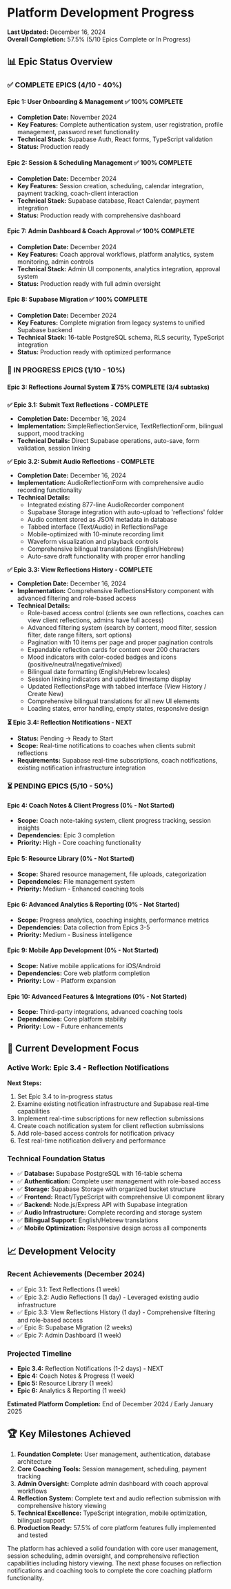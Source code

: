 # Platform Development Progress

**Last Updated:** December 16, 2024  
**Overall Completion:** 57.5% (5/10 Epics Complete or In Progress)

## 📊 Epic Status Overview

### ✅ COMPLETE EPICS (4/10 - 40%)

#### Epic 1: User Onboarding & Management ✅ 100% COMPLETE
- **Completion Date:** November 2024
- **Key Features:** Complete authentication system, user registration, profile management, password reset functionality
- **Technical Stack:** Supabase Auth, React forms, TypeScript validation
- **Status:** Production ready

#### Epic 2: Session & Scheduling Management ✅ 100% COMPLETE  
- **Completion Date:** December 2024
- **Key Features:** Session creation, scheduling, calendar integration, payment tracking, coach-client interaction
- **Technical Stack:** Supabase database, React Calendar, payment integration
- **Status:** Production ready with comprehensive dashboard

#### Epic 7: Admin Dashboard & Coach Approval ✅ 100% COMPLETE
- **Completion Date:** December 2024  
- **Key Features:** Coach approval workflows, platform analytics, system monitoring, admin controls
- **Technical Stack:** Admin UI components, analytics integration, approval system
- **Status:** Production ready with full admin oversight

#### Epic 8: Supabase Migration ✅ 100% COMPLETE
- **Completion Date:** December 2024
- **Key Features:** Complete migration from legacy systems to unified Supabase backend
- **Technical Stack:** 16-table PostgreSQL schema, RLS security, TypeScript integration
- **Status:** Production ready with optimized performance

### 🔄 IN PROGRESS EPICS (1/10 - 10%)

#### Epic 3: Reflections Journal System ⏳ 75% COMPLETE (3/4 subtasks)

**✅ Epic 3.1: Submit Text Reflections - COMPLETE**
- **Completion Date:** December 16, 2024
- **Implementation:** SimpleReflectionService, TextReflectionForm, bilingual support, mood tracking
- **Technical Details:** Direct Supabase operations, auto-save, form validation, session linking

**✅ Epic 3.2: Submit Audio Reflections - COMPLETE** 
- **Completion Date:** December 16, 2024
- **Implementation:** AudioReflectionForm with comprehensive audio recording functionality
- **Technical Details:** 
  - Integrated existing 877-line AudioRecorder component
  - Supabase Storage integration with auto-upload to 'reflections' folder
  - Audio content stored as JSON metadata in database
  - Tabbed interface (Text/Audio) in ReflectionsPage
  - Mobile-optimized with 10-minute recording limit
  - Waveform visualization and playback controls
  - Comprehensive bilingual translations (English/Hebrew)
  - Auto-save draft functionality with proper error handling

**✅ Epic 3.3: View Reflections History - COMPLETE**
- **Completion Date:** December 16, 2024
- **Implementation:** Comprehensive ReflectionsHistory component with advanced filtering and role-based access
- **Technical Details:**
  - Role-based access control (clients see own reflections, coaches can view client reflections, admins have full access)
  - Advanced filtering system (search by content, mood filter, session filter, date range filters, sort options)
  - Pagination with 10 items per page and proper pagination controls
  - Expandable reflection cards for content over 200 characters
  - Mood indicators with color-coded badges and icons (positive/neutral/negative/mixed)  
  - Bilingual date formatting (English/Hebrew locales)
  - Session linking indicators and updated timestamp display
  - Updated ReflectionsPage with tabbed interface (View History / Create New)
  - Comprehensive bilingual translations for all new UI elements
  - Loading states, error handling, empty states, responsive design

**⏳ Epic 3.4: Reflection Notifications - NEXT**
- **Status:** Pending → Ready to Start
- **Scope:** Real-time notifications to coaches when clients submit reflections
- **Requirements:** Supabase real-time subscriptions, coach notifications, existing notification infrastructure integration

### ⏳ PENDING EPICS (5/10 - 50%)

#### Epic 4: Coach Notes & Client Progress (0% - Not Started)
- **Scope:** Coach note-taking system, client progress tracking, session insights
- **Dependencies:** Epic 3 completion
- **Priority:** High - Core coaching functionality

#### Epic 5: Resource Library (0% - Not Started)
- **Scope:** Shared resource management, file uploads, categorization
- **Dependencies:** File management system
- **Priority:** Medium - Enhanced coaching tools

#### Epic 6: Advanced Analytics & Reporting (0% - Not Started)  
- **Scope:** Progress analytics, coaching insights, performance metrics
- **Dependencies:** Data collection from Epics 3-5
- **Priority:** Medium - Business intelligence

#### Epic 9: Mobile App Development (0% - Not Started)
- **Scope:** Native mobile applications for iOS/Android
- **Dependencies:** Core web platform completion
- **Priority:** Low - Platform expansion

#### Epic 10: Advanced Features & Integrations (0% - Not Started)
- **Scope:** Third-party integrations, advanced coaching tools
- **Dependencies:** Core platform stability
- **Priority:** Low - Future enhancements

## 🎯 Current Development Focus

### **Active Work: Epic 3.4 - Reflection Notifications**
**Next Steps:**
1. Set Epic 3.4 to in-progress status
2. Examine existing notification infrastructure and Supabase real-time capabilities
3. Implement real-time subscriptions for new reflection submissions
4. Create coach notification system for client reflection submissions
5. Add role-based access controls for notification privacy
6. Test real-time notification delivery and performance

### **Technical Foundation Status**
- ✅ **Database:** Supabase PostgreSQL with 16-table schema
- ✅ **Authentication:** Complete user management with role-based access  
- ✅ **Storage:** Supabase Storage with organized bucket structure
- ✅ **Frontend:** React/TypeScript with comprehensive UI component library
- ✅ **Backend:** Node.js/Express API with Supabase integration
- ✅ **Audio Infrastructure:** Complete recording and storage system
- ✅ **Bilingual Support:** English/Hebrew translations
- ✅ **Mobile Optimization:** Responsive design across all components

## 📈 Development Velocity

### **Recent Achievements (December 2024)**
- ✅ Epic 3.1: Text Reflections (1 week)
- ✅ Epic 3.2: Audio Reflections (1 day) - Leveraged existing audio infrastructure
- ✅ Epic 3.3: View Reflections History (1 day) - Comprehensive filtering and role-based access
- ✅ Epic 8: Supabase Migration (2 weeks)
- ✅ Epic 7: Admin Dashboard (1 week)

### **Projected Timeline**
- **Epic 3.4:** Reflection Notifications (1-2 days) - NEXT
- **Epic 4:** Coach Notes & Progress (1 week)
- **Epic 5:** Resource Library (1 week)
- **Epic 6:** Analytics & Reporting (1 week)

**Estimated Platform Completion:** End of December 2024 / Early January 2025

## 🏆 Key Milestones Achieved

1. **Foundation Complete:** User management, authentication, database architecture
2. **Core Coaching Tools:** Session management, scheduling, payment tracking  
3. **Admin Oversight:** Complete admin dashboard with coach approval workflows
4. **Reflection System:** Complete text and audio reflection submission with comprehensive history viewing
5. **Technical Excellence:** TypeScript integration, mobile optimization, bilingual support
6. **Production Ready:** 57.5% of core platform features fully implemented and tested

The platform has achieved a solid foundation with core user management, session scheduling, admin oversight, and comprehensive reflection capabilities including history viewing. The next phase focuses on reflection notifications and coaching tools to complete the core coaching platform functionality.
